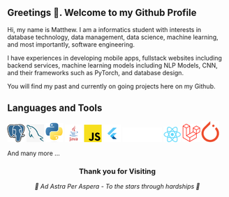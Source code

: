 ## Greetings 👋. Welcome to my Github Profile
Hi, my name is Matthew. I am a informatics student with interests in database technology, data management, data science, machine learning, and most importantly, software engineering.

I have experiences in developing mobile apps, fullstack websites including backend services, machine learning models including NLP Models, CNN, and their frameworks such as PyTorch, and database design.

You will find my past and currently on going projects here on my Github.

## Languages and Tools
<img src="./assets/postgresql.png" width=40> <img src="./assets/mysql.jpg" width=40>
<img src="./assets/python.png" width=40>
<img src="./assets/java.svg" width=40>
<img src="./assets/javascript.png" width=40>
<img src="./assets/flutter.svg" width=40>
<img src="./assets/go.svg" width=90>
<img src="./assets/react.png" width=40>
<img src="./assets/laravel.png" width=40>
<img src="./assets/pytorch.png" width=40>

And many more ...
<div align="center">

<h3>Thank you for Visiting</h3>

<i> 🌠 Ad Astra Per Aspera - To the stars through hardships  🌠</i>

</div>
